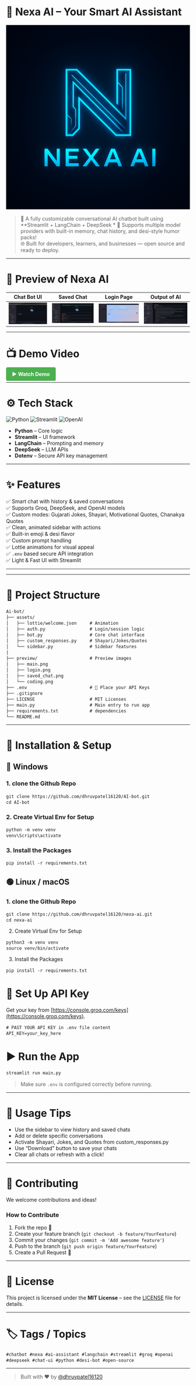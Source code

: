 # 🤖 Nexa AI – Your Smart AI Assistant
![logo](preview/logo.png)

> 💬 A fully customizable conversational AI chatbot built using **Streamlit + LangChain + DeepSeek *
> 🧠 Supports multiple model providers with built-in memory, chat history, and desi-style humor packs!  
> 🌐 Built for developers, learners, and businesses — open source and ready to deploy.

---

# 🎯 Preview of Nexa AI
| Chat Bot UI | Saved Chat | Login Page | Output of AI |
|--------|------------|----------------|--------------|
| ![Main UI](preview/main.png) | ![Saved Chat](preview/saved_chat.png) | ![Login](preview/login.png) | ![Coding](preview/coding.png) |

---

# 📺 Demo Video

<a href="https://youtu.be/your-demo-link" target="_blank" style="padding:10px 16px;background:#4CAF50;color:white;border-radius:4px;text-decoration:none;font-weight:bold;">
▶️ Watch Demo
</a>

---

# ⚙ Tech Stack

<p>
  <img src="https://cdn.jsdelivr.net/gh/devicons/devicon/icons/python/python-original.svg" height="40" alt="Python" />
  <img src="https://cdn.jsdelivr.net/gh/devicons/devicon/icons/streamlit/streamlit-original.svg" height="40" alt="Streamlit" />
  <img src="https://upload.wikimedia.org/wikipedia/commons/e/ec/DeepSeek_logo.svg" height="40" alt="OpenAI" />
</p>

- **Python** – Core logic
- **Streamlit** – UI framework
- **LangChain** – Prompting and memory
- **DeepSeek** – LLM APIs
- **Dotenv** – Secure API key management

---

# ✨ Features

✅ Smart chat with history & saved conversations  
✅ Supports Groq, DeepSeek, and OpenAI models  
✅ Custom modes: Gujarati Jokes, Shayari, Motivational Quotes, Chanakya Quotes  
✅ Clean, animated sidebar with actions  
✅ Built-in emoji & desi flavor  
✅ Custom prompt handling  
✅ Lottie animations for visual appeal  
✅ `.env` based secure API integration  
✅ Light & Fast UI with Streamlit

---
---

# 📁 Project Structure

```plaintext
Ai-bot/
├── assets/
│   ├── lottie/welcome.json     # Animation
│   ├── auth.py                 # Login/session logic
│   ├── bot.py                  # Core chat interface
│   ├── custom_responses.py     # Shayari/Jokes/Quotes
│   └── sidebar.py              # Sidebar features
|
├── preview/                    # Preview images
│   ├── main.png
│   ├── login.png
│   ├── saved_chat.png
│   └── coding.png
├── .env                        # 🔐 Place your API Keys
├── .gitignore
├── LICENSE                     # MIT Licenses
├── main.py                     # Main entry to run app
├── requirements.txt            # dependencies
└── README.md
```

---

# 🚀 Installation & Setup

## 🔵 Windows
### 1. clone the Github Repo
```
git clone https://github.com/dhruvpatel16120/AI-bot.git
cd AI-bot
```
### 2. Create Virtual Env for Setup
```
python -m venv venv
venv\Scripts\activate
```
### 3. Install the Packages
```
pip install -r requirements.txt
```

## 🟢 Linux / macOS

### 1. clone the Github Repo
```
git clone https://github.com/dhruvpatel16120/nexa-ai.git
cd nexa-ai
```
2. Create Virtual Env for Setup
```
python3 -m venv venv
source venv/bin/activate
```

3. Install the Packages
```
pip install -r requirements.txt
```

# 🔑 Set Up API Key

Get your key from [https://console.groq.com/keys](https://console.groq.com/keys).

```
# PAST YOUR API KEY in .env file content 
API_KEY=your_key_here
```

# ▶️ Run the App

```bash
streamlit run main.py
```

> Make sure `.env` is configured correctly before running.

---

# 🧪 Usage Tips

- Use the sidebar to view history and saved chats  
- Add or delete specific conversations  
- Activate Shayari, Jokes, and Quotes from custom_responses.py  
- Use “Download” button to save your chats  
- Clear all chats or refresh with a click!

---

# 🙌 Contributing

We welcome contributions and ideas!

### How to Contribute

1. Fork the repo 🍴  
2. Create your feature branch (`git checkout -b feature/YourFeature`)  
3. Commit your changes (`git commit -m 'Add awesome feature'`)  
4. Push to the branch (`git push origin feature/YourFeature`)  
5. Create a Pull Request 🚀

---

# 📄 License

This project is licensed under the **MIT License** – see the [LICENSE](LICENSE) file for details.

---

# 🏷 Tags / Topics

```
#chatbot #nexa #ai-assistant #langchain #streamlit #groq #openai #deepseek #chat-ui #python #desi-bot #open-source
```

---

> Built with ❤️ by [@dhruvpatel16120](https://github.com/dhruvpatel16120)

